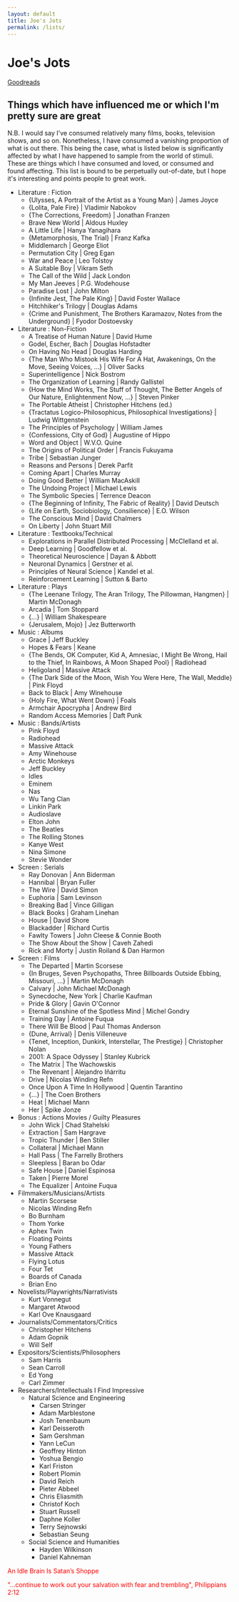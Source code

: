 ```yaml
---
layout: default
title: Joe's Jots
permalink: /lists/
---
```


# Joe's Jots

<!-- <h1 class="mt-5" itemprop="name headline">{{ page.title | escape }}</h1> -->
<!-- <a href="#test_linked_text">Test link.</a> -->
<a href="https://www.goodreads.com/user/show/23882279-joe">Goodreads</a>

## Things which have influenced me or which I'm pretty sure are great

N.B. I would say I've consumed relatively many films, books, television shows, and so on. 
Nonetheless, I have consumed a vanishing proportion of what is out there. 
This being the case, what is listed below is significantly affected by what I have happened to sample from the world of stimuli.
These are things which I have consumed and loved, or consumed and found affecting.
This list is bound to be perpetually out-of-date, but I hope it's interesting and points people to great work.

* Literature : Fiction
    - {Ulysses, A Portrait of the Artist as a Young Man} \| James Joyce
    - {Lolita, Pale Fire} \| Vladimir Nabokov
    - {The Corrections, Freedom} | Jonathan Franzen
    - Brave New World | Aldous Huxley
    - A Little Life | Hanya Yanagihara
    - {Metamorphosis, The Trial} | Franz Kafka
    - Middlemarch | George Eliot
    - Permutation City | Greg Egan
    - War and Peace | Leo Tolstoy
    - A Suitable Boy | Vikram Seth
    - The Call of the Wild | Jack London
    - My Man Jeeves | P.G. Wodehouse
    - Paradise Lost | John Milton
    - {Infinite Jest, The Pale King} | David Foster Wallace
    - Hitchhiker's Trilogy | Douglas Adams
    - {Crime and Punishment, The Brothers Karamazov, Notes from the Underground} | Fyodor Dostoevsky
* Literature : Non-Fiction
    - A Treatise of Human Nature | David Hume
    - Godel, Escher, Bach | Douglas Hofstadter
    - On Having No Head | Douglas Harding
    - {The Man Who Mistook His Wife For A Hat, Awakenings, On the Move, Seeing Voices, ...} | Oliver Sacks
    - Superintelligence | Nick Bostrom
    - The Organization of Learning | Randy Gallistel
    - {How the Mind Works, The Stuff of Thought, The Better Angels of Our Nature, Enlightenment Now, ...} | Steven Pinker
    - The Portable Atheist | Christopher Hitchens (ed.)
    - {Tractatus Logico-Philosophicus, Philosophical Investigations} | Ludwig Wittgenstein
    - The Principles of Psychology | William James
    - {Confessions, City of God} | Augustine of Hippo
    - Word and Object | W.V.O. Quine
    - The Origins of Political Order | Francis Fukuyama
    - Tribe | Sebastian Junger
    - Reasons and Persons | Derek Parfit
    - Coming Apart | Charles Murray
    - Doing Good Better | William MacAskill
    - The Undoing Project | Michael Lewis
    - The Symbolic Species | Terrence Deacon
    - {The Beginning of Infinity, The Fabric of Reality} | David Deutsch
    - {Life on Earth, Sociobiology, Consilience} | E.O. Wilson
    - The Conscious Mind | David Chalmers
    - On Liberty | John Stuart Mill
* Literature : Textbooks/Technical
    - Explorations in Parallel Distributed Processing | McClelland et al.
    - Deep Learning | Goodfellow et al.
    - Theoretical Neuroscience | Dayan & Abbott
    - Neuronal Dynamics | Gerstner et al.
    - Principles of Neural Science | Kandel et al.
    - Reinforcement Learning | Sutton & Barto
* Literature : Plays
    - {The Leenane Trilogy, The Aran Trilogy, The Pillowman, Hangmen} | Martin McDonagh
    - Arcadia | Tom Stoppard
    - {...} | William Shakespeare
    - {Jerusalem, Mojo} | Jez Butterworth
* Music : Albums
    - Grace | Jeff Buckley
    - Hopes & Fears | Keane
    - {The Bends, OK Computer, Kid A, Amnesiac, I Might Be Wrong, Hail to the Thief, In Rainbows, A Moon Shaped Pool} | Radiohead
    - Heligoland | Massive Attack
    - {The Dark Side of the Moon, Wish You Were Here, The Wall, Meddle} | Pink Floyd
    - Back to Black | Amy Winehouse
    - {Holy Fire, What Went Down} | Foals
    - Armchair Apocrypha | Andrew Bird
    - Random Access Memories | Daft Punk
* Music : Bands/Artists
    - Pink Floyd
    - Radiohead
    - Massive Attack
    - Amy Winehouse
    - Arctic Monkeys
    - Jeff Buckley
    - Idles
    - Eminem
    - Nas
    - Wu Tang Clan
    - Linkin Park
    - Audioslave
    - Elton John
    - The Beatles
    - The Rolling Stones
    - Kanye West
    - Nina Simone
    - Stevie Wonder
* Screen : Serials
    - Ray Donovan | Ann Biderman
    - Hannibal | Bryan Fuller
    - The Wire | David Simon
    - Euphoria | Sam Levinson
    - Breaking Bad | Vince Gilligan
    - Black Books | Graham Linehan
    - House | David Shore
    - Blackadder | Richard Curtis
    - Fawlty Towers | John Cleese & Connie Booth
    - The Show About the Show | Caveh Zahedi
    - Rick and Morty | Justin Roiland & Dan Harmon
* Screen : Films
    - The Departed | Martin Scorsese
    - {In Bruges, Seven Psychopaths, Three Billboards Outside Ebbing, Missouri, ...} | Martin McDonagh
    - Calvary | John Michael McDonagh
    - Synecdoche, New York | Charlie Kaufman
    - Pride & Glory | Gavin O'Connor
    - Eternal Sunshine of the Spotless Mind | Michel Gondry
    - Training Day | Antoine Fuqua
    - There Will Be Blood | Paul Thomas Anderson
    - {Dune, Arrival} | Denis Villeneuve
    - {Tenet, Inception, Dunkirk, Interstellar, The Prestige} | Christopher Nolan
    - 2001: A Space Odyssey | Stanley Kubrick
    - The Matrix | The Wachowskis
    - The Revenant | Alejandro Iñárritu
    - Drive | Nicolas Winding Refn
    - Once Upon A Time In Hollywood | Quentin Tarantino
    - {...} | The Coen Brothers
    - Heat | Michael Mann
    - Her | Spike Jonze
* Bonus : Actions Movies / Guilty Pleasures
    - John Wick | Chad Stahelski
    - Extraction | Sam Hargrave
    - Tropic Thunder | Ben Stiller
    - Collateral | Michael Mann
    - Hall Pass | The Farrelly Brothers
    - Sleepless | Baran bo Odar
    - Safe House | Daniel Espinosa
    - Taken | Pierre Morel
    - The Equalizer | Antoine Fuqua
* Filmmakers/Musicians/Artists
    - Martin Scorsese
    - Nicolas Winding Refn
    - Bo Burnham
    - Thom Yorke
    - Aphex Twin
    - Floating Points
    - Young Fathers
    - Massive Attack
    - Flying Lotus
    - Four Tet
    - Boards of Canada
    - Brian Eno
* Novelists/Playwrights/Narrativists
    - Kurt Vonnegut
    - Margaret Atwood
    - Karl Ove Knausgaard
* Journalists/Commentators/Critics
    - Christopher Hitchens
    - Adam Gopnik
    - Will Self
* Expositors/Scientists/Philosophers
    - Sam Harris
    - Sean Carroll
    - Ed Yong
    - Carl Zimmer
* Researchers/Intellectuals I Find Impressive
    - Natural Science and Engineering
        - Carsen Stringer
        - Adam Marblestone
        - Josh Tenenbaum
        - Karl Deisseroth
        - Sam Gershman
        - Yann LeCun
        - Geoffrey Hinton
        - Yoshua Bengio
        - Karl Friston
        - Robert Plomin
        - David Reich
        - Pieter Abbeel
        - Chris Eliasmith
        - Christof Koch
        - Stuart Russell
        - Daphne Koller
        - Terry Sejnowski
        - Sebastian Seung
    - Social Science and Humanities
        - Hayden Wilkinson
        - Daniel Kahneman

<p size="-2" style="color:red">An Idle Brain Is Satan’s Shoppe</p>
<p size="-2" style="color:red">"...continue to work out your salvation with fear and trembling", Philippians 2:12 </p>
 
<!-- <a id="test_linked_text">Test linked text.</a> -->






